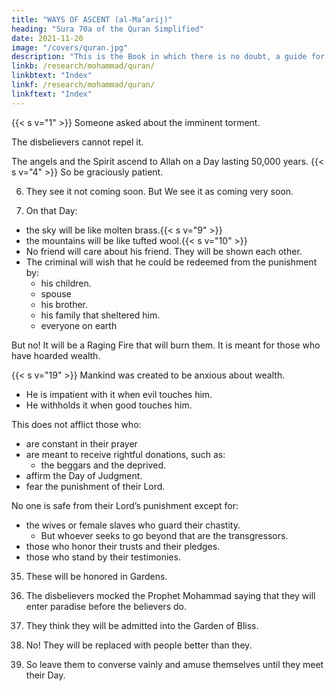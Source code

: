 ```yaml
---
title: "WAYS OF ASCENT (al-Ma’arij)"
heading: "Sura 70a of the Quran Simplified"
date: 2021-11-20
image: "/covers/quran.jpg"
description: "This is the Book in which there is no doubt, a guide for the righteous."
linkb: /research/mohammad/quran/
linkbtext: "Index"
linkf: /research/mohammad/quran/
linkftext: "Index"
---
```


{{< s v="1" >}}  Someone asked about the imminent torment. 

The disbelievers cannot repel it.

<!-- Allah, Lord of the Ways of Ascent. -->
The angels and the Spirit ascend to Allah on a Day lasting 50,000 years. {{< s v="4" >}} So be graciously patient. 

6. They see it not coming soon. But We see it as coming very soon. 

8. On that Day:
- the sky will be like molten brass.{{< s v="9" >}} 
- the mountains will be like tufted wool.{{< s v="10" >}}  
- No friend will care about his friend. They will be shown each other.
- The criminal will wish that he could be redeemed from the punishment by:
  - his children.
  - spouse
  - his brother.
  - his family that sheltered him.
  - everyone on earth


But no! It will be a Raging Fire that will burn them. It is meant for those who have hoarded wealth. 


{{< s v="19" >}} Mankind was created to be anxious about wealth. 
- He is impatient with it when evil touches him. 
- He withholds it when good touches him. 

This does not afflict those who:
- are constant in their prayer
- are meant to receive rightful donations, such as:
  - the beggars and the deprived.
- affirm the Day of Judgment.
- fear the punishment of their Lord.

No one is safe from their Lord’s punishment except for:
- the wives or female slaves who guard their chastity.
  - But whoever seeks to go beyond that are the transgressors.
- those who honor their trusts and their pledges.
- those who stand by their testimonies.

35. These will be honored in Gardens.

37. The disbelievers mocked the Prophet Mohammad saying that they will enter paradise before the believers do. 

38. They think they will be admitted into the Garden of Bliss. 
39. No! They will be replaced with people better than they. 

42.  So leave them to converse vainly and amuse themselves until
they meet their Day. 

<!-- 43. The Day when they will emerge from the
tombs in a rush, as though they were hurry-
ing towards a target.
44. Their eyes cast down; overwhelmed by hu-
miliation. This is the Day which they were
promised.

 -->
